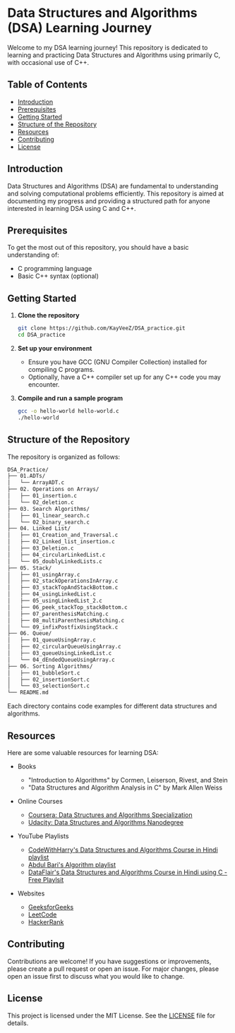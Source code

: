 # Data Structures and Algorithms (DSA) Learning Journey

Welcome to my DSA learning journey! This repository is dedicated to learning and practicing Data Structures and Algorithms using primarily C, with occasional use of C++.

## Table of Contents

- [Introduction](#introduction)
- [Prerequisites](#prerequisites)
- [Getting Started](#getting-started)
- [Structure of the Repository](#structure-of-the-repository)
- [Resources](#resources)
- [Contributing](#contributing)
- [License](#license)

## Introduction

Data Structures and Algorithms (DSA) are fundamental to understanding and solving computational problems efficiently. This repository is aimed at documenting my progress and providing a structured path for anyone interested in learning DSA using C and C++.

## Prerequisites

To get the most out of this repository, you should have a basic understanding of:
- C programming language
- Basic C++ syntax (optional)

## Getting Started

1. **Clone the repository**
   ```sh
   git clone https://github.com/KayVeeZ/DSA_practice.git
   cd DSA_practice
   ```
2. **Set up your environment**

    - Ensure you have GCC (GNU Compiler Collection) installed for compiling C programs.
    - Optionally, have a C++ compiler set up for any C++ code you may encounter.

3. **Compile and run a sample program**

   ```sh
   gcc -o hello-world hello-world.c
   ./hello-world
   ```

## Structure of the Repository
The repository is organized as follows:

```sh
DSA_Practice/
├── 01.ADTs/
│   └── ArrayADT.c  
├── 02. Operations on Arrays/
│   ├── 01_insertion.c
│   └── 02_deletion.c
├── 03. Search Algorithms/
│   ├── 01_linear_search.c
│   └── 02_binary_search.c
├── 04. Linked List/
│   ├── 01_Creation_and_Traversal.c
│   ├── 02_Linked_list_insertion.c
│   ├── 03_Deletion.c
│   ├── 04_circularLinkedList.c
│   └── 05_doublyLinkedLists.c
├── 05. Stack/
│   ├── 01_usingArray.c
│   ├── 02_stackOperationsInArray.c
│   ├── 03_stackTopAndStackBottom.c
│   ├── 04_usingLinkedList.c
│   ├── 05_usingLinkedList_2.c
│   ├── 06_peek_stackTop_stackBottom.c
│   ├── 07_parenthesisMatching.c
│   ├── 08_multiParenthesisMatching.c
│   └── 09_infixPostfixUsingStack.c
├── 06. Queue/
│   ├── 01_queueUsingArray.c
│   ├── 02_circularQueueUsingArray.c
│   ├── 03_queueUsingLinkedList.c
│   └── 04_dEndedQueueUsingArray.c
├── 06. Sorting Algorithms/
│   ├── 01_bubbleSort.c
│   ├── 02_insertionSort.c
│   └── 03_selectionSort.c
└── README.md
```

Each directory contains code examples for different data structures and algorithms.

## Resources

Here are some valuable resources for learning DSA:
- Books
   - "Introduction to Algorithms" by Cormen, Leiserson, Rivest, and Stein
   - "Data Structures and Algorithm Analysis in C" by Mark Allen Weiss

- Online Courses
   - [Coursera: Data Structures and Algorithms Specialization](https://www.coursera.org/specializations/data-structures-algorithms)
   - [Udacity: Data Structures and Algorithms Nanodegree](https://www.udacity.com/course/data-structures-and-algorithms-nanodegree--nd256)

- YouTube Playlists
   - [CodeWithHarry's Data Structures and Algorithms Course in Hindi playlist](https://www.youtube.com/playlist?list=PLu0W_9lII9ahIappRPN0MCAgtOu3lQjQi)
   - [Abdul Bari's Algorithm playlist](https://www.youtube.com/playlist?list=PLDN4rrl48XKpZkf03iYFl-O29szjTrs_O)
   - [DataFlair's Data Structures and Algorithms Course in Hindi using C - Free Playlsit](https://www.youtube.com/playlist?list=PLf0LpPWikpPfA_vez2NndnYuQy6WkpTzc)

- Websites
   - [GeeksforGeeks](https://www.geeksforgeeks.org/)
   - [LeetCode](https://leetcode.com/)
   - [HackerRank](https://www.hackerrank.com/)

## Contributing

Contributions are welcome! If you have suggestions or improvements, please create a pull request or open an issue. For major changes, please open an issue first to discuss what you would like to change.

## License

This project is licensed under the MIT License. See the [LICENSE](LICENSE) file for details.
